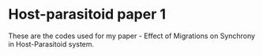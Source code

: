 # Host-parasitoid paper 1

These are the codes used for my paper - Effect of Migrations on Synchrony in Host-Parasitoid system.


